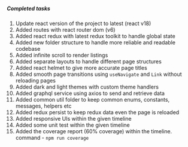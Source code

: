 ##### Completed tasks

1. Update react version of the project to latest (react v18)
2. Added routes with react router dom (v6)
3. Added react redux with latest redux toolkit to handle global state
4. Added new folder structure to handle more reliable and readable codebase
5. Added infinite scroll to render listings
6. Added separate layouts to handle different page structures
7. Added react helmet to give more accurate page titles
8. Added smooth page transitions using `useNavigate` and `Link` without reloading pages
9. Added dark and light themes with custom theme handlers
10. Added graphql service using axios to send and retrieve data
11. Added common util folder to keep common enums, constants, messages, helpers etc
12. Added redux persist to keep redux data even the page is reloaded
13. Added responsive UIs within the given timeline
14. Added some unit test within the given timeline
15. Added the coverage report (60% coverage) within the timeline. command - `npm run coverage`